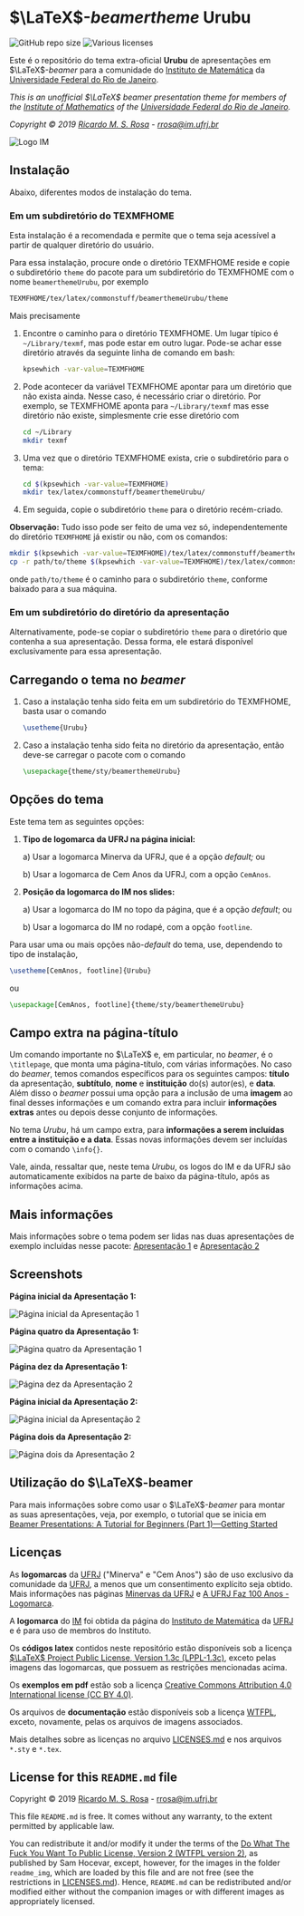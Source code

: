 # $\LaTeX$-*beamertheme* Urubu

![GitHub repo size](https://img.shields.io/github/repo-size/rmsrosa/beamerthemeUrubu) ![Various licenses](https://img.shields.io/badge/licences-various-orange)

Este é o repositório do tema extra-oficial **Urubu** de apresentações em $\LaTeX$-*beamer* para a comunidade do [Instituto de Matemática](http://www.im.ufrj.br) da [Universidade Federal do Rio de Janeiro](https://ufrj.br).

*This is an unofficial $\LaTeX$ beamer presentation theme for members of the [Institute of Mathematics](http://www.im.ufrj.br/index.php/en/) of the [Universidade Federal do Rio de Janeiro](http://www.im.ufrj.br).*

*Copyright © 2019 [Ricardo M. S. Rosa](http://www.im.ufrj.br/rrosa) - rrosa@im.ufrj.br*

![Logo IM](readme_img/logoIM_small.png)

## Instalação

Abaixo, diferentes modos de instalação do tema.

### Em um subdiretório do TEXMFHOME

Esta instalação é a recomendada e permite que o tema seja acessível a partir de qualquer diretório do usuário.

Para essa instalação, procure onde o diretório TEXMFHOME reside e copie o subdiretório `theme` do pacote para um subdiretório do TEXMFHOME com o nome `beamerthemeUrubu`, por exemplo

```bash
TEXMFHOME/tex/latex/commonstuff/beamerthemeUrubu/theme
```

Mais precisamente

1. Encontre o caminho para o diretório TEXMFHOME. Um lugar típico é `~/Library/texmf`, mas pode estar em outro lugar. Pode-se achar esse diretório através da seguinte linha de comando em bash:

    ```bash
    kpsewhich -var-value=TEXMFHOME
    ```

1. Pode acontecer da variável TEXMFHOME apontar para um diretório que não exista ainda. Nesse caso, é necessário criar o diretório. Por exemplo, se TEXMFHOME aponta para `~/Library/texmf` mas esse diretório não existe, simplesmente crie esse diretório com

    ```bash
    cd ~/Library
    mkdir texmf
    ```

1. Uma vez que o diretório TEXMFHOME exista, crie o subdiretório para o tema:

    ```bash
    cd $(kpsewhich -var-value=TEXMFHOME)
    mkdir tex/latex/commonstuff/beamerthemeUrubu/
    ```

1. Em seguida, copie o subdiretório `theme` para o diretório recém-criado.

**Observação:** Tudo isso pode ser feito de uma vez só, independentemente do diretório `TEXMFHOME` já existir ou não, com os comandos:

```bash
mkdir $(kpsewhich -var-value=TEXMFHOME)/tex/latex/commonstuff/beamerthemeUrubu/
cp -r path/to/theme $(kpsewhich -var-value=TEXMFHOME)/tex/latex/commonstuff/beamerthemeUrubu/
```

onde `path/to/theme` é o caminho para o subdiretório `theme`, conforme baixado para a sua máquina.

### Em um subdiretório do diretório da apresentação

Alternativamente, pode-se copiar o subdiretório `theme` para o diretório que contenha a sua apresentação. Dessa forma, ele estará disponível exclusivamente para essa apresentação.

## Carregando o tema no *beamer*

1. Caso a instalação tenha sido feita em um subdiretório do TEXMFHOME, basta usar o comando

    ```latex
    \usetheme{Urubu}
    ```

1. Caso a instalação tenha sido feita no diretório da apresentação, então deve-se carregar o pacote com o comando

    ```latex
    \usepackage{theme/sty/beamerthemeUrubu}
    ```

## Opções do tema

Este tema tem as seguintes opções:

1. **Tipo de logomarca da UFRJ na página inicial:**

    a) Usar a logomarca Minerva da UFRJ, que é a opção *default;* ou

    b) Usar a logomarca de Cem Anos da UFRJ, com a opção `CemAnos`.

2. **Posição da logomarca do IM nos slides:**

    a) Usar a logomarca do IM no topo da página, que é a opção *default*; ou

    b) Usar a logomarca do IM no rodapé, com a opção `footline`.

Para usar uma ou mais opções não-*default* do tema, use, dependendo to tipo de instalação,

```latex
\usetheme[CemAnos, footline]{Urubu}
```

ou

```latex
\usepackage[CemAnos, footline]{theme/sty/beamerthemeUrubu}
```

## Campo extra na página-título

Um comando importante no $\LaTeX$ e, em particular, no *beamer*, é o `\titlepage`, que monta uma página-título, com várias informações. No caso do *beamer*, temos comandos específicos para os seguintes campos: **título** da apresentação, **subtítulo**, **nome** e **instituição** do(s) autor(es), e **data**. Além disso o *beamer* possui uma opção para a inclusão de uma **imagem** ao final desses informações e um comando extra para incluir **informações extras** antes ou depois desse conjunto de informações.

No tema *Urubu*, há um campo extra, para **informações a serem incluídas entre a instituição e a data**. Essas novas informações devem ser incluídas com o comando `\info{}`.

Vale, ainda, ressaltar que, neste tema *Urubu*, os logos do IM e da UFRJ são automaticamente exibidos na parte de baixo da página-título, após as informações acima.

## Mais informações

Mais informações sobre o tema podem ser lidas nas duas apresentações de exemplo incluídas nesse pacote: [Apresentação 1](apresentacoes/apresentacao1.pdf) e [Apresentação 2](apresentacoes/apresentacao2.pdf)

## Screenshots

**Página inicial da Apresentação 1:**

![Página inicial da Apresentação 1](readme_img/apresentacao1_p1.png)

**Página quatro da Apresentação 1:**

![Página quatro da Apresentação 1](readme_img/apresentacao1_p4.png)

**Página dez da Apresentação 1:**

![Página dez da Apresentação 2](readme_img/apresentacao1_p10.png)

**Página inicial da Apresentação 2:**

![Página inicial da Apresentação 2](readme_img/apresentacao2_p1.png)

**Página dois da Apresentação 2:**

![Página dois da Apresentação 2](readme_img/apresentacao2_p2.png)

## Utilização do $\LaTeX$-beamer

Para mais informações sobre como usar o $\LaTeX$-*beamer* para montar as suas apresentações, veja, por exemplo, o tutorial que se inicia em [Beamer Presentations: A Tutorial for Beginners (Part 1)—Getting Started](https://www.overleaf.com/learn/latex/Beamer_Presentations:_A_Tutorial_for_Beginners_(Part_1)—Getting_Started.)

## Licenças

As **logomarcas** da [UFRJ](https://ufrj.br) ("Minerva" e "Cem Anos") são de uso exclusivo da comunidade da [UFRJ](https://ufrj.br), a menos que um consentimento explícito seja obtido. Mais informações nas páginas [Minervas da UFRJ](https://ufrj.br/minervas) e [A UFRJ Faz 100 Anos - Logomarca](https://ufrj.br/ufrjfaz100anoslogomarca).

A **logomarca** do [IM](http://www.im.ufrj.br) foi obtida da página do [Instituto de Matemática](http://www.im.ufrj.br) da [UFRJ](https://ufrj.br) e é para uso de membros do Instituto.

Os **códigos latex** contidos neste repositório estão disponíveis sob a licença [$\LaTeX$ Project Public License, Version 1.3c (LPPL-1.3c)](https://opensource.org/licenses/LPPL-1.3c), exceto pelas imagens das logomarcas, que possuem as restrições mencionadas acima.

Os **exemplos em pdf** estão sob a licença [Creative Commons Attribution 4.0 International license (CC BY 4.0)](https://creativecommons.org/licenses/by/4.0/).

Os arquivos de **documentação** estão disponíveis sob a licença [WTFPL](http://www.wtfpl.net/), exceto, novamente, pelas os arquivos de imagens associados.

Mais detalhes sobre as licenças no arquivo [LICENSES.md](LICENSES.md) e nos arquivos `*.sty` e `*.tex`.

## License for this `README.md` file

Copyright © 2019 [Ricardo M. S. Rosa](http://www.im.ufrj.br/rrosa) - <rrosa@im.ufrj.br>

This file `README.md` is free. It comes without any warranty, to the extent permitted by applicable law.

You can redistribute it and/or modify it under the terms of the [Do What The Fuck You Want To Public License, Version 2 (WTFPL version 2)](http://www.wtfpl.net/), as published by Sam Hocevar, except, however, for the images in the folder `readme_img`, which are loaded by this file and are not free (see the restrictions in [LICENSES.md](LICENSES.md)). Hence, `README.md` can be redistributed and/or modified either without the companion images or with different images as appropriately licensed.
